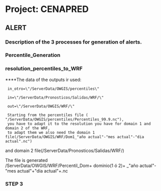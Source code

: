 # **Project: CENAPRED**

## ALERT

### Description of the 3 processes for generation of alerts.

         


### Percentile_Generation



### resolution_percentiles_to_WRF
****The data of the outputs ir used: 

     in_otro=\"/ServerData/OWGIS/percentiles\"

     in=\"/ServerData/Pronosticos/Salidas/WRF/\"

     out=\"/ServerData/OWGIS/WRF/\"

     Starting from the percentiles file ( "/ServerData/OWGIS/percentiles/Percentiles_99.9.nc"), 
     you have to adapt it to the resolution you have for domain 1 and domain 2 of the WRF, 
     to adapt them we also need the domain 1 file(/ServerData/OWGIS/WRF/Dom1_"año actual"-"mes actual"-"dia actual".nc")
 and domain 2 file(/ServerData/Pronosticos/Salidas/WRF/\)

The file is generated	
 /ServerData/OWGIS/WRF/Percentil_Dom+ dominio(1 ó 2)+ _"año actual"-"mes actual"+"dia actual"+.nc
  
### STEP 3



